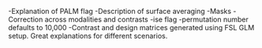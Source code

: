 -Explanation of PALM flag
-Description of surface averaging
-Masks
-Correction across modalities and contrasts
-ise flag
-permutation number defaults to 10,000
-Contrast and design matrices generated using FSL GLM setup. Great explanations for different scenarios. 
